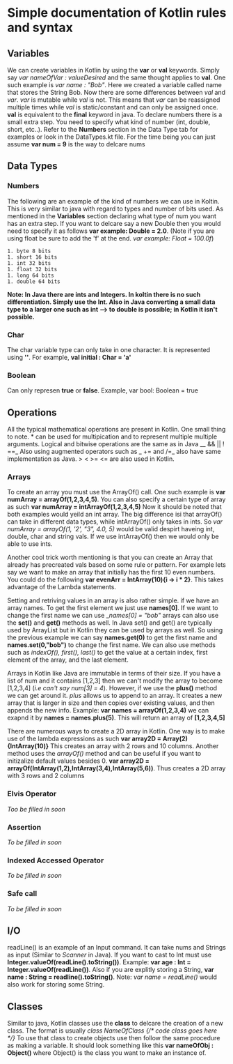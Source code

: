 # Simple documentation of Kotlin rules and syntax

## Variables

We can create variables in Kotlin by using the __var__ or __val__ keywords. Simply say _var nameOfVar : valueDesired_ and the same thought applies to __val__. 
One such example is _var name : "Bob"_. Here we created a variable called name that stores the String Bob. Now there are some differences between _val_ and _var_.
_var_ is mutable while _val_ is not. This means that _var_ can be reassigned multiple times while _val_ is static/constant and can only be assigned once.
__val__ is equivalent to the __final__ keyword in java. To declare numbers there is a small extra step. You need to specify what kind of number (int, double, short, etc..).
Refer to the __Numbers__ section in the Data Type tab for examples or look in the DataTypes.kt file. For the time being you can just assume __var num = 9__ is the way to delcare nums

## Data Types

### Numbers

The following are an example of the kind of numbers we can use in Koltin. This is very similar to java with regard to types and number of bits used.
As mentioned in the __Variables__ section declaring what type of num you want has an extra step. If you want to delcare say a new Double then you would need to specify it as follows
__var example: Double = 2.0__. (Note if you are using float be sure to add the 'f' at the end. _var example: Float = 100.0f_)

    1. byte 8 bits
    1. short 16 bits
    1. int 32 bits
    1. float 32 bits
    1. long 64 bits
    1. double 64 bits

__Note: In Java there are ints and Integers. In koltin there is no such differentiation. Simply use the Int. Also in Java converting a small data type to a larger one such as int --> to double is possible;
in Kotlin it isn't possible.__

### Char

The char variable type can only take in one character. It is represented using __''__. For example, __val initial : Char = 'a'__ 

### Boolean

Can only represen __true__ or __false__. Example, var bool: Boolean = true

## Operations

All the typical mathematical operations are present in Kotlin. One small thing to note. * can be used for multipication and to represent multiple multiple arguments.
Logical and bitwise operations are the same as in Java __ && || ! ==_ Also using augmented operators such as _ += and /=_ also have same implementation as Java. > < >= <= are also used in Kotlin.

### Arrays

To create an array you must use the ArrayOf() call. One such example is __var numArray = arrayOf(1,2,3,4,5)__. You can also specify a certain type of array as such __var numArray = intArrayOf(1,2,3,4,5)__
Now it should be noted that both examples would yeild an int array. The big difference isi that arrayOf() can take in different data types, while intArrayOf() only takes in ints. So
_var numArray = arrayOf(1, '2', "3", 4.0, 5)_ would be valid despirt haveing int, double, char and string vals. If we use intArrayOf() then we would only be able to use ints.

Another cool trick worth mentioning is that you can create an Array that already has precreated vals based on some rule or pattern. For example lets say we want to make an array that initially has
the first 10 even numbers. You could do the following __var evenArr = IntArray(10){i -> i * 2}__. This takes advantage of the Lambda statements.

Setting and retriving values in an array is also rather simple. if we have an array names. To get the first element we just use __names[0]__. If we want to change the first name we can use __names[0] = "bob"_
arrays can also use the __set()__ and __get()__ methods as well. In Java set() and get() are typically used by ArrayList but in Kotlin they can be used by arrays as well. So using the previous example
we can say __names.get(0)__ to get the first name and __names.set(0,"bob")__ to change the first name. We can also use methods such as _indexOf(), first(), last()_ to get the value at a certain index,
first element of the array, and the last element.

Arrays in Kotlin like Java are immutable in terms of their size. If you have a list of num and it contains [1,2,3] then we can't modify the array to become [1,2,3,4] (_i.e can't say num[3] = 4_). However,
if we use the __plus()__ method we can get around it. _plus_ allows us to append to an array. It creates a new array that is larger in size and then copies over existing values, and then appends the new
info. Example: __var names = arrayOf(1,2,3,4)__ we can exapnd it by __names = names.plus(5)__. This will return an array of __[1,2,3,4,5]__

There are numerous ways to create a 2D array in Kotlin. One way is to make use of the lambda expressions as such __var array2D = Array(2) {IntArray(10)}__ This creates an array with 2 rows and 10 columns.
Another method uses the _arrayOf()_ method and can be useful if you want to initizalize default values besides 0. __var array2D = arrayOf(IntArray(1,2),IntArray(3,4),IntArray(5,6))__. Thus creates a 2D
array with 3 rows and 2 columns

### Elvis Operator

_Too be filled in soon_

### Assertion

_To be filled in soon_

### Indexed Accessed Operator

_To be filled in soon_

### Safe call

_To be filled in soon_

## I/O

readLine() is an example of an Input command. It can take nums and Strings as input (Similar to _Scanner_ in Java). If you want to cast to Int must use __Integer.valueOf(readLine().toString())__.
Example: __var age : Int = Integer.valueOf(readLine())__. Also if you are explitly storing a String, __var name : String = readline().toString()__. Note: _var name = readLine()_ would also work for storing
some String.

## Classes

Similar to java, Kotlin classes use the __class__ to delcare the creation of a new class. The format is usually _class NameOfClass {/* code class goes here */}_
To use that class to create objects use then follow the same procedure as making a variable. It should look something like this __var nameOfObj : Object()__ where Object() is the class you want to make 
an instance of.

